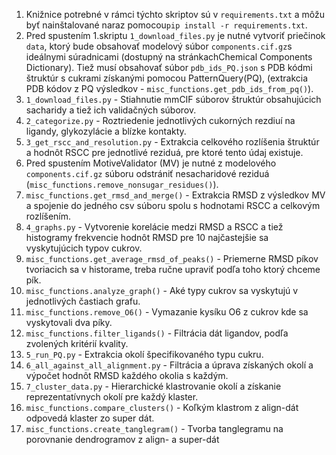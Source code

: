 1. Knižnice potrebné v rámci týchto skriptov sú v `requirements.txt` a môžu byť nainštalované
naraz pomocou`pip install -r requirements.txt`.
2. Pred spustením 1.skriptu `1_download_files.py` je nutné vytvoriť priečinok `data`, ktorý bude obsahovať
modelový súbor `components.cif.gz`s ideálnymi súradnicami (dostupný na stránkachChemical Components Dictionary).
Tiež musí obsahovať súbor `pdb_ids_PQ.json` s PDB kódmi štruktúr s cukrami získanými pomocou PatternQuery(PQ),
(extrakcia PDB kódov z PQ výsledkov - `misc_functions.get_pdb_ids_from_pq()`).
3. `1_download_files.py` - Stiahnutie mmCIF súborov štruktúr obsahujúcich sacharidy a tiež ich validačných súborov.
3. `2_categorize.py` - Roztriedenie jednotlivých cukorných rezdiuí na ligandy, glykozylácie a blízke kontakty.
4. `3_get_rscc_and_resolution.py` - Extrakcia celkového rozlíšenia štruktúr a hodnôt RSCC pre jednotlivé reziduá,
pre ktoré tento údaj existuje.
5. Pred spustením MotiveValidator (MV) je nutné z modelového `components.cif.gz` súboru odstrániť nesacharidové reziduá
(`misc_functions.remove_nonsugar_residues()`).
6. `misc_functions.get_rmsd_and_merge()` - Extrakcia RMSD z výsledkov MV a spojenie do jedného csv súboru spolu s
hodnotami RSCC a celkovým rozlíšením.
7. `4_graphs.py` - Vytvorenie korelácie medzi RMSD a RSCC a tiež histogramy frekvencie hodnôt RMSD pre 10
najčastejšie sa vyskytujúcich typov cukrov.
8. `misc_functions.get_average_rmsd_of_peaks()` - Priemerne RMSD píkov tvoriacich sa v historame, treba ručne upraviť
podľa toho ktorý chceme pík.
9. `misc_functions.analyze_graph()` - Aké typy cukrov sa vyskytujú v jednotlivých častiach grafu.
10. `misc_functions.remove_O6()` - Vymazanie kysíku O6 z cukrov kde sa vyskytovali dva píky.
11. `misc_functions.filter_ligands()` - Filtrácia dát ligandov, podľa zvolených kritérií kvality.
12. `5_run_PQ.py` - Extrakcia okolí špecifikovaného typu cukru.
13. `6_all_against_all_alignment.py` - Filtrácia a úprava získaných okolí a výpočet hodnôt RMSD každého okolia s každým.
14. `7_cluster_data.py` - Hierarchické klastrovanie okolí a získanie reprezentatívnych okolí pre každý klaster.
15. `misc_functions.compare_clusters()` - Koľkým klastrom z align-dát odpovedá klaster zo super dát.
16. `misc_functions.create_tanglegram()` - Tvorba tanglegramu na porovnanie dendrogramov z align- a super-dát
